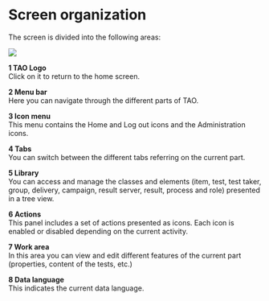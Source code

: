 Screen organization
===================

The screen is divided into the following areas:

![](Screen_organization.png)

**1 TAO Logo**\
Click on it to return to the home screen.

**2 Menu bar**\
Here you can navigate through the different parts of TAO.

**3 Icon menu**\
This menu contains the Home and Log out icons and the Administration icons.

**4 Tabs**\
You can switch between the different tabs referring on the current part.

**5 Library**\
You can access and manage the classes and elements (item, test, test taker, group, delivery, campaign, result server, result, process and role) presented in a tree view.

**6 Actions**\
This panel includes a set of actions presented as icons. Each icon is enabled or disabled depending on the current activity.

**7 Work area**\
In this area you can view and edit different features of the current part (properties, content of the tests, etc.)

**8 Data language**\
This indicates the current data language.

